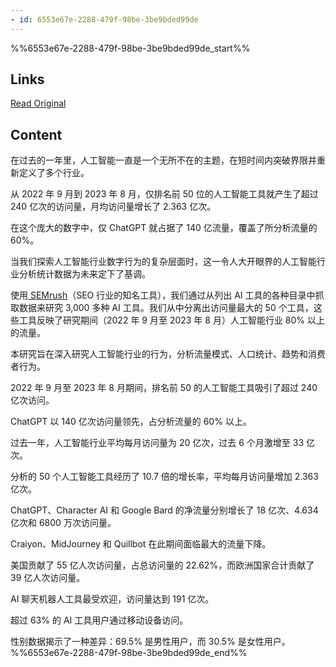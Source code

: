 ```yaml
---
- id: 6553e67e-2288-479f-98be-3be9bded99de
---
```


%%6553e67e-2288-479f-98be-3be9bded99de_start%%
## Links
[Read Original](https://waytoagi.feishu.cn/wiki/YsHKwCssIiGIlRkFY4ncOrDanKh)


## Content
在过去的一年里，人工智能一直是一个无所不在的主题，在短时间内突破界限并重新定义了多个行业。 ​

从 2022 年 9 月到 2023 年 8 月，仅排名前 50 位的人工智能工具就产生了超过 240 亿次的访问量，月均访问量增长了 2.363 亿次。​

在这个庞大的数字中，仅 ChatGPT 就占据了 140 亿流量，覆盖了所分析流量的 60%。​

当我们探索人工智能行业数字行为的复杂层面时，这一令人大开眼界的人工智能行业分析统计数据为未来定下了基调。​

使用[ SEMrush](https://www.semrush.com/)（SEO 行业的知名工具），我们通过从列出 AI 工具的各种目录中抓取数据来研究 3,000 多种 AI 工具。我们从中分离出访问量最大的 50 个工具，这些工具反映了研究期间（2022 年 9 月至 2023 年 8 月）人工智能行业 80% 以上的流量。 ​

本研究旨在深入研究人工智能行业的行为，分析流量模式、人口统计、趋势和消费者行为。 ​

2022 年 9 月至 2023 年 8 月期间，排名前 50 的人工智能工具吸引了超过 240 亿次访问。​

ChatGPT 以 140 亿次访问量领先，占分析流量的 60% 以上。​

过去一年，人工智能行业平均每月访问量为 20 亿次，过去 6 个月激增至 33 亿次。​

分析的 50 个人工智能工具经历了 10.7 倍的增长率，平均每月访问量增加 2.363 亿次。​

ChatGPT、Character AI 和 Google Bard 的净流量分别增长了 18 亿次、4.634 亿次和 6800 万次访问量。​

Craiyon、MidJourney 和 Quillbot 在此期间面临最大的流量下降。​

美国贡献了 55 亿人次访问量，占总访问量的 22.62%，而欧洲国家合计贡献了 39 亿人次访问量。​

AI 聊天机器人工具最受欢迎，访问量达到 191 亿次。​

超过 63% 的 AI 工具用户通过移动设备访问。​

性别数据揭示了一种差异：69.5% 是男性用户，而 30.5% 是女性用户。​
%%6553e67e-2288-479f-98be-3be9bded99de_end%%